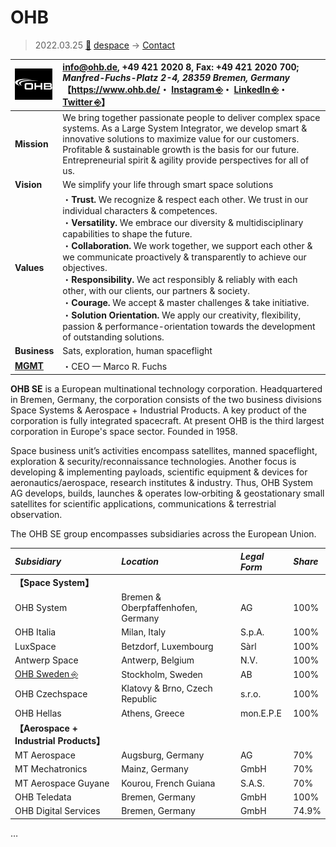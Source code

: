 # OHB
> 2022.03.25 [🚀](../../../index/index.md) [despace](../index.md) → [Contact](../contact.md)

|[![](../f/contact/o/ohb_logo1_thumb.webp)](../f/contact/o/ohb_logo1.webp)|<info@ohb.de>, +49 421 2020 8, Fax: +49 421 2020 700;<br> *Manfred-Fuchs-Platz 2-4, 28359 Bremen, Germany*<br> 【<https://www.ohb.de/>・ [Instagram ⎆](https://www.instagram.com/ohb_se/)・ [LinkedIn ⎆](https://www.linkedin.com/company/255297/)・ [Twitter ⎆](https://twitter.com/OHB_SE)】|
|:-|:-|
|**Mission**|We bring together passionate people to deliver complex space systems. As a Large System Integrator, we develop smart & innovative solutions to maximize value for our customers. Profitable & sustainable growth is the basis for our future. Entrepreneurial spirit & agility provide perspectives for all of us.|
|**Vision**|We simplify your life through smart space solutions|
|**Values**|・**Trust.** We recognize & respect each other. We trust in our individual characters & competences.<br> ・**Versatility.** We embrace our diversity & multidisciplinary capabilities to shape the future.<br> ・**Collaboration.** We work together, we support each other & we communicate proactively & transparently to achieve our objectives.<br> ・**Responsibility.** We act responsibly & reliably with each other, with our clients, our partners & society.<br> ・**Courage.** We accept & master challenges & take initiative.<br> ・**Solution Orientation.** We apply our creativity, flexibility, passion & performance-orientation towards the development of outstanding solutions.|
|**Business**|Sats, exploration, human spaceflight|
|**[MGMT](../mgmt.md)**|・CEO — Marco R. Fuchs|

**OHB SE** is a European multinational technology corporation. Headquartered in Bremen, Germany, the corporation consists of the two business divisions Space Systems & Aerospace + Industrial Products. A key product of the corporation is fully integrated spacecraft. At present OHB is the third largest corporation in Europe's space sector. Founded in 1958.

Space business unit’s activities encompass satellites, manned spaceflight, exploration & security/reconnaissance technologies. Another focus is developing & implementing payloads, scientific equipment & devices for aeronautics/aerospace, research institutes & industry. Thus, OHB System AG develops, builds, launches & operates low‑orbiting & geostationary small satellites for scientific applications, communications & terrestrial observation.

The OHB SE group encompasses subsidiaries across the European Union.

|*Subsidiary*|*Location*|*Legal Form*|*Share*|
|:-|:-|:-|:-|
|**【Space System】**| | | |
|OHB System|Bremen & Oberpfaffenhofen, Germany|AG|100%|
|OHB Italia|Milan, Italy|S.p.A.|100%|
|LuxSpace|Betzdorf, Luxembourg|Sàrl|100%|
|Antwerp Space|Antwerp, Belgium|N.V.|100%|
|[OHB Sweden ⎆](https://www.ohb-sweden.se/)|Stockholm, Sweden|AB|100%|
|OHB Czechspace|Klatovy & Brno, Czech Republic|s.r.o.|100%|
|OHB Hellas|Athens, Greece|mon.E.P.E|100%|
|**【Aerospace + Industrial Products】**| | | |
|MT Aerospace|Augsburg, Germany|AG|70%|
|MT Mechatronics|Mainz, Germany|GmbH|70%|
|MT Aerospace Guyane|Kourou, French Guiana|S.A.S.|70%|
|OHB Teledata|Bremen, Germany|GmbH|100%|
|OHB Digital Services|Bremen, Germany|GmbH|74.9% |

<p style="page-break-after:always"> </p>

…
